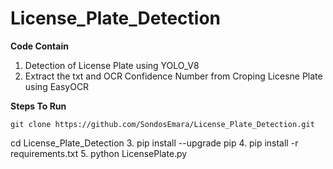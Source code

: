# License_Plate_Detection

  **Code Contain**
   1. Detection of License Plate using YOLO_V8 
   2. Extract the txt and OCR Confidence Number  from Croping Licesne Plate using EasyOCR 


  **Steps To Run**

   <p>
    
    git clone https://github.com/SondosEmara/License_Plate_Detection.git
        
   </p> 
     cd License_Plate_Detection
     3. pip install --upgrade pip
     4. pip install -r requirements.txt
     5. python LicensePlate.py
